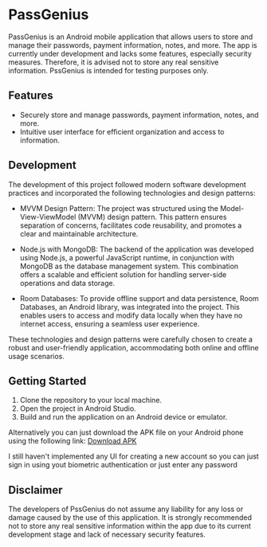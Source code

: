# PassGenius

PassGenius is an Android mobile application that allows users to store and manage their passwords, payment information, notes, and more. The app is currently under development and lacks some features, especially security measures. Therefore, it is advised not to store any real sensitive information. PssGenius is intended for testing purposes only.

## Features

- Securely store and manage passwords, payment information, notes, and more.
- Intuitive user interface for efficient organization and access to information.



## Development

The development of this project followed modern software development practices and incorporated the following technologies and design patterns:

- MVVM Design Pattern: The project was structured using the Model-View-ViewModel (MVVM) design pattern. This pattern ensures separation of concerns, facilitates code reusability, and promotes a clear and maintainable architecture.

- Node.js with MongoDB: The backend of the application was developed using Node.js, a powerful JavaScript runtime, in conjunction with MongoDB as the database management system. This combination offers a scalable and efficient solution for handling server-side operations and data storage.

- Room Databases: To provide offline support and data persistence, Room Databases, an Android library, was integrated into the project. This enables users to access and modify data locally when they have no internet access, ensuring a seamless user experience.

These technologies and design patterns were carefully chosen to create a robust and user-friendly application, accommodating both online and offline usage scenarios.



## Getting Started

1. Clone the repository to your local machine.
2. Open the project in Android Studio.
3. Build and run the application on an Android device or emulator.

Alternatively you can just download the APK file on your Android phone using the following link:
[Download APK](https://drive.google.com/file/d/1KhKYXm3D07TgjQMMIQ2Jcc1bC3sDqYBG/view?usp=share_link)


I still haven't implemented any UI for creating a new account so you can just sign in using yout biometric authentication or just enter any password



## Disclaimer

The developers of PssGenius do not assume any liability for any loss or damage caused by the use of this application. It is strongly recommended not to store any real sensitive information within the app due to its current development stage and lack of necessary security features.


